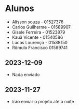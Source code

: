 # Alunos

* Alisson souza - 01527376
* Carlos Guilherme - 01589907
* Gisele Ferreira - 01523879
* Kauã Vicente - 01540586
* Lucas Lourenço - 01588150
* Rômulo Francisco 01569741

## 2023-12-09

* Nada enviado

## 2023-11-27

* Irão enviar o projeto até a noite
